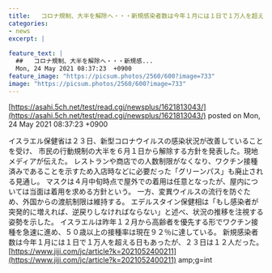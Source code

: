 ```yaml
---
title:   コロナ規制、大半を解除へ・・・新規感染者数は今年１月には１日で１万人を超える日もあったが、２３日は１２人だった  
categories:
- news
excerpt: |
  
feature_text: |
  ##   コロナ規制、大半を解除へ・・・新規感...
  Mon, 24 May 2021 08:37:23  +0900
feature_image: "https://picsum.photos/2560/600?image=733"
image: "https://picsum.photos/2560/600?image=733"
---
```


[https://asahi.5ch.net/test/read.cgi/newsplus/1621813043/](https://asahi.5ch.net/test/read.cgi/newsplus/1621813043/)
posted on Mon, 24 May 2021 08:37:23  +0900

<!--more-->

イスラエル保健省は２３日、新型コロナウイルスの感染状況が改善していることを受け、 市民の行動規制の大半を６月１日から解除する方針を発表した。現地メディアが伝えた。 レストランや商店での人数制限がなくなり、ワクチン接種済みであることを示すため入店時などに必要だった「グリーンパス」も廃止される見通し。 マスクは４月中旬時点で屋外での着用は任意となったが、屋内については当面は着用を求める方針という。 一方、変異ウイルスの流行を防ぐため、外国からの渡航制限は維持する。 エデルスタイン保健相は「もし感染者が突発的に増えれば、逆戻りしなければならない」と述べ、状況の推移を注視する姿勢を示した。 イスラエルは昨年１２月から高齢者を優先する形でワクチン接種を急速に進め、５０歳以上の接種率は現在９２％に達している。 新規感染者数は今年１月には１日で１万人を超える日もあったが、２３日は１２人だった。 [https://www.jiji.com/jc/article?k=2021052400211](https://www.jiji.com/jc/article?k=2021052400211) amp;g=int
